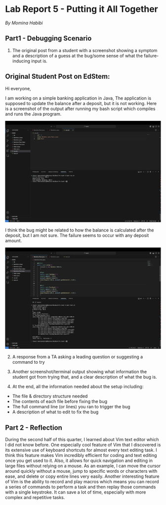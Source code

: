 # Lab Report 5 - Putting it All Together
*By Momina Habibi*

## Part1 - Debugging Scenario

1. The original post from a student with a screenshot showing a symptom and a description of a guess at the bug/some sense of what the failure-inducing input is.

## Original Student Post on EdStem:
Hi everyone,

I am working on a simple banking application in Java, The application is supposed to update the balance after a deposit, but it is not working. Here is a screenshot of the output after running my bash script which compiles and runs the Java program.

![Image](syp.png)

I think the bug might be related to how the balance is calculated after the deposit, but I am not sure. The failure seems to occur with any deposit amount.

![Image](fail.png)

2. A response from a TA asking a leading question or suggesting a command to try



3. Another screenshot/terminal output showing what information the student got from trying that, and a clear description of what the bug is.



4. At the end, all the information needed about the setup including:
- The file & directory structure needed
- The contents of each file before fixing the bug
- The full command line (or lines) you ran to trigger the bug
- A description of what to edit to fix the bug


## Part 2 - Reflection

During the second half of this quarter, I learned about Vim text editor which I did not know before. One especially cool feature of Vim that I discovered is its extensive use of keyboard shortcuts for almost every text editing task. I think this feature makes Vim incredibly efficient for coding and text editing once you get used to it. Also, it allows for quick navigation and editing in large files without relying on a mouse. As an example, I can move the cursor around quickly without a mouse, jump to specific words or characters with ease, and delete or copy entire lines very easily. Another interesting feature of Vim is the ability to record and play macros which means you can record a series of commands to perform a task and then replay those commands with a single keystroke. It can save a lot of time, especially with more complex and repetitive tasks.  



